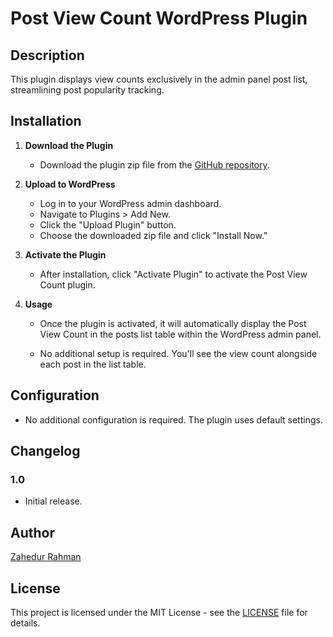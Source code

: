 # Post View Count WordPress Plugin

## Description

This plugin displays view counts exclusively in the admin panel post list, streamlining post popularity tracking.

## Installation

1. **Download the Plugin**

    - Download the plugin zip file from the [GitHub repository](https://github.com/zahedur/wp-plugins-post-view-count).

2. **Upload to WordPress**

    - Log in to your WordPress admin dashboard.
    - Navigate to Plugins > Add New.
    - Click the "Upload Plugin" button.
    - Choose the downloaded zip file and click "Install Now."

3. **Activate the Plugin**

    - After installation, click "Activate Plugin" to activate the Post View Count plugin.

4. **Usage**

    - Once the plugin is activated, it will automatically display the Post View Count in the posts list table within the WordPress admin panel.

    - No additional setup is required. You'll see the view count alongside each post in the list table.

## Configuration

- No additional configuration is required. The plugin uses default settings.

## Changelog

### 1.0
- Initial release.

## Author

[Zahedur Rahman](https://zahedur.com)

## License

This project is licensed under the MIT License - see the [LICENSE](LICENSE) file for details.